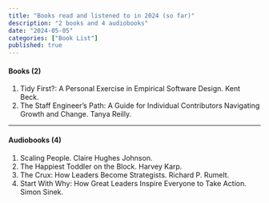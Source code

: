 ```yaml
---
title: "Books read and listened to in 2024 (so far)"
description: "2 books and 4 audiobooks"
date: "2024-05-05"
categories: ["Book List"]
published: true
---
```


#### Books (2)

1. Tidy First?: A Personal Exercise in Empirical Software Design. Kent Beck.
2. The Staff Engineer’s Path: A Guide for Individual Contributors Navigating Growth and Change. Tanya Reilly.

---

#### Audiobooks (4)

1. Scaling People. Claire Hughes Johnson.
2. The Happiest Toddler on the Block. Harvey Karp.
3. The Crux: How Leaders Become Strategists. Richard P. Rumelt.
4. Start With Why: How Great Leaders Inspire Everyone to Take Action. Simon Sinek.
